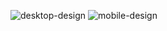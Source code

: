 ![desktop-design](https://user-images.githubusercontent.com/37626215/135181015-9e6551f4-d430-4380-afb8-25d59c6e4a0f.jpg)
![mobile-design](https://user-images.githubusercontent.com/37626215/135181042-f7b815e6-30aa-4195-b227-87ebe4723f3c.jpg)

